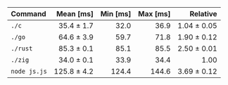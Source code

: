 | Command | Mean [ms] | Min [ms] | Max [ms] | Relative |
|:---|---:|---:|---:|---:|
| `./c` | 35.4 ± 1.7 | 32.0 | 36.9 | 1.04 ± 0.05 |
| `./go` | 64.6 ± 3.9 | 59.7 | 71.8 | 1.90 ± 0.12 |
| `./rust` | 85.3 ± 0.1 | 85.1 | 85.5 | 2.50 ± 0.01 |
| `./zig` | 34.0 ± 0.1 | 33.9 | 34.4 | 1.00 |
| `node js.js` | 125.8 ± 4.2 | 124.4 | 144.6 | 3.69 ± 0.12 |
